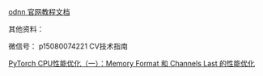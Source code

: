 [odnn 官网教程文档](https://oneapi-src.github.io/oneDNN/index.html)

其他资料：

微信号： p15080074221
CV技术指南

[PyTorch CPU性能优化（一）：Memory Format 和 Channels Last 的性能优化](https://mp.weixin.qq.com/s?__biz=MzkyMDE2OTA3Mw==&mid=2247495274&idx=1&sn=8f7a765ec047fb526f5cb49ca2662439&chksm=c1945174f6e3d8626a66ffd6d0082b1e8a8bed42afa096aa2a85afbf80a738cd043e11f29480&scene=21#wechat_redirect)